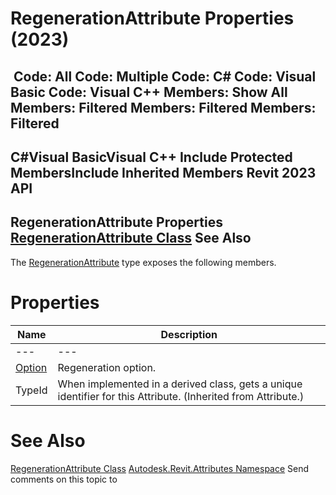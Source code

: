 # RegenerationAttribute Properties (2023)

﻿
 Code: All Code: Multiple Code: C# Code: Visual Basic Code: Visual C++  Members: Show All Members: Filtered Members: Filtered Members: Filtered   
---  
C#Visual BasicVisual C++
Include Protected MembersInclude Inherited Members
Revit 2023 API  
---  
RegenerationAttribute Properties  
[RegenerationAttribute Class](0145b116-6d5c-8a29-ae86-5a558e198575.md "RegenerationAttribute Class") See Also  
---  
The [RegenerationAttribute](0145b116-6d5c-8a29-ae86-5a558e198575.md "RegenerationAttribute Class") type exposes the following members.
# Properties
| Name | Description |
| --- | --- |
| --- | --- | --- |
| [Option](780f58a7-c4b1-0958-19a4-37f74f7b5f76.md "Option Property") | Regeneration option. |
| TypeId | When implemented in a derived class, gets a unique identifier for this Attribute. (Inherited from Attribute.) |

# See Also
[RegenerationAttribute Class](0145b116-6d5c-8a29-ae86-5a558e198575.md "RegenerationAttribute Class")
[Autodesk.Revit.Attributes Namespace](59587eb2-4714-707c-9ec9-766e70658df7.md "Autodesk.Revit.Attributes Namespace")
Send comments on this topic to 